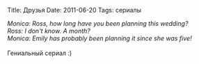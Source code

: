 Title: Друзья
Date: 2011-06-20
Tags: сериалы

<div class="text"><i>Monica: Ross, how long have you been planning this wedding?<br />
Ross: I don't know. A month?<br />
Monica: Emily has probably been planning it since she was five!</i><br /><br />
Гениальный сериал :)</div>